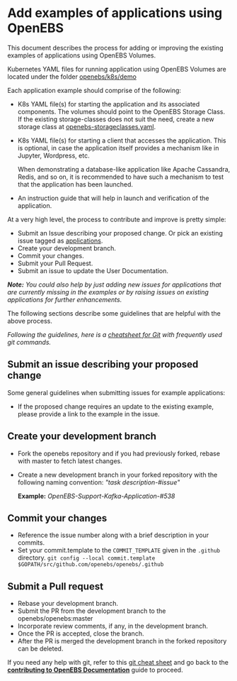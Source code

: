 # Add examples of applications using OpenEBS

This document describes the process for adding or improving the existing examples of applications using OpenEBS Volumes.

Kubernetes YAML files for running application using OpenEBS Volumes are located under the folder [openebs/k8s/demo](https://github.com/openebs/openebs/tree/master/k8s/demo)

Each application example should comprise of the following:

- K8s YAML file(s) for starting the application and its associated components. The volumes should point to the OpenEBS Storage Class. If the existing storage-classes does not suit the need, create a new storage class at [openebs-storageclasses.yaml](../k8s/openebs-storageclasses.yaml).
- K8s YAML file(s) for starting a client that accesses the application. This is optional, in case the application itself provides a mechanism like in Jupyter, Wordpress, etc.

  When demonstrating a database-like application like Apache Cassandra, Redis, and so on, it is recommended to have such a mechanism to test that the application has been launched.
- An instruction guide that will help in launch and verification of the application.

At a very high level, the process to contribute and improve is pretty simple:

- Submit an Issue describing your proposed change. Or pick an existing issue tagged as [applications](https://github.com/openebs/openebs/labels/application).
- Create your development branch.
- Commit your changes.
- Submit your Pull Request.
- Submit an issue to update the User Documentation.

***Note:** You could also help by just adding new issues for applications that are currently missing in the examples or by raising issues on existing applications for further enhancements.*

The following sections describe some guidelines that are helpful with the above process.

*Following the guidelines, here is a [cheatsheet for Git](./git-cheatsheet.md) with frequently used git commands.*

## Submit an issue describing your proposed change

Some general guidelines when submitting issues for example applications:

- If the proposed change requires an update to the existing example, please provide a link to the example in the issue.

## Create your development branch

- Fork the openebs repository and if you had previously forked, rebase with master to fetch latest changes.
- Create a new development branch in your forked repository with the following naming convention: *"task description-#issue"*

  **Example:** *OpenEBS-Support-Kafka-Application-#538*

## Commit your changes

- Reference the issue number along with a brief description in your commits.
- Set your commit.template to the `COMMIT_TEMPLATE` given in the `.github` directory.
  `git config --local commit.template $GOPATH/src/github.com/openebs/openebs/.github`

## Submit a Pull request

- Rebase your development branch.
- Submit the PR from the development branch to the openebs/openebs:master
- Incorporate review comments, if any, in the development branch.
- Once the PR is accepted, close the branch.
- After the PR is merged the development branch in the forked repository can be deleted.

If you need any help with git, refer to this [git cheat sheet](./git-cheatsheet.md) and go back to the [**contributing to OpenEBS Documentation**](../CONTRIBUTING.md) guide to proceed.
